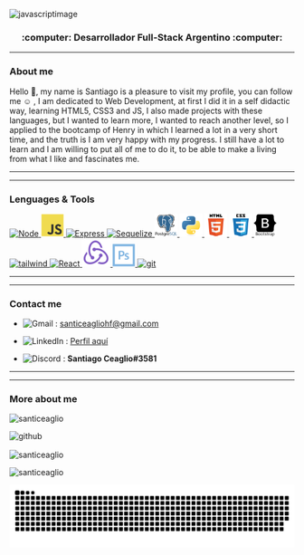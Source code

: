 <!-- Portada de Inicio -->

<!-- Portada opcional -->
![javascriptimage](https://user-images.githubusercontent.com/94265654/210689025-267fa54d-6584-411a-b3e8-400820fa24fe.gif)


<!-- Comentario -->
<h3 align="center">:computer:  Desarrollador Full-Stack Argentino  :computer:</h3>

---

### About me
Hello 👋, my name is Santiago is a pleasure to visit my profile, you can follow me ☺️ , I am dedicated to Web Development, at first I did it in a self didactic way, learning HTML5, CSS3 and JS, I also made projects with these languages, but I wanted to learn more, I wanted to reach another level, so I applied to the bootcamp of Henry in which I learned a lot in a very short time, and the truth is I am very happy with my progress.
I still have a lot to learn and I am willing to put all of me to do it, to be able to make a living from what I like and fascinates me.

---
---

### Lenguages & Tools

<p align="left"> 
  <a href="#">
  <img src="https://icongr.am/devicon/nodejs-original-wordmark.svg?size=148&color=currentColor" alt="Node" width="60" height="40" />
 </a>
 
 <a href="https://developer.mozilla.org/en-US/docs/Web/JavaScript" target="_blank" rel="noreferrer">
    <img src="https://raw.githubusercontent.com/devicons/devicon/master/icons/javascript/javascript-original.svg" alt="javascript" width="40" height="40"/>
  </a>

  <!--<a href="#" target="_blank" rel="noreferrer">
    <img src="https://icongr.am/devicon/django-original.svg?size=128&color=212121" alt="django" width="40" height="40"/>
  </a>-->
 
 <a href="#">
  <img src="https://icongr.am/devicon/express-original.svg?size=128&color=ff0000" alt="Express" width="60" height="40" />
 </a>
 <a href="#">
  <img src="https://icongr.am/devicon/sequelize-original.svg?size=148&color=currentColor" alt="Sequelize" width="40" height="40" />
 </a>
 
  <a href="https://www.postgresql.org" target="_blank" rel="noreferrer">
    <img src="https://raw.githubusercontent.com/devicons/devicon/master/icons/postgresql/postgresql-original-wordmark.svg" alt="postgresql" width="40" height="40"/>
  </a>
 
 
 
 
  <a href="https://www.python.org" target="_blank" rel="noreferrer">
    <img src="https://raw.githubusercontent.com/devicons/devicon/master/icons/python/python-original.svg" alt="python" width="40" height="40"/>
  </a>

 
 
 <a href="https://www.w3.org/html/" target="_blank" rel="noreferrer">
    <img src="https://raw.githubusercontent.com/devicons/devicon/master/icons/html5/html5-original-wordmark.svg" alt="html5" width="40" height="40"/>
  </a>
 <a href="https://www.w3schools.com/css/" target="_blank" rel="noreferrer">
    <img src="https://raw.githubusercontent.com/devicons/devicon/master/icons/css3/css3-original-wordmark.svg" alt="css3" width="40" height="40"/>
  </a>
   <a href="https://getbootstrap.com" target="_blank" rel="noreferrer">
    <img src="https://raw.githubusercontent.com/devicons/devicon/master/icons/bootstrap/bootstrap-plain-wordmark.svg" alt="bootstrap" width="40" height="40"/>
  </a>
  
  <a href="https://tailwindcss.com/" target="_blank" rel="noreferrer">
    <img src="https://www.vectorlogo.zone/logos/tailwindcss/tailwindcss-icon.svg" alt="tailwind" width="40" height="40"/>
  </a>
 <a href="#">
  <img src="https://icongr.am/devicon/react-original.svg?size=148&color=currentColor" alt="React" width="40" height="40" />
 </a>
   <a href="#">
        <img src="https://raw.githubusercontent.com/sachinverma53121/sachinverma53121/master/icons/redux.png" width="50" height="50" alt="Redux" />
      </a>
   <a href="https://www.photoshop.com/en" target="_blank" rel="noreferrer">
    <img src="https://raw.githubusercontent.com/devicons/devicon/master/icons/photoshop/photoshop-line.svg" alt="photoshop" width="40" height="40"/>
 </a>

  <a href="https://git-scm.com/" target="_blank" rel="noreferrer">
    <img src="https://www.vectorlogo.zone/logos/git-scm/git-scm-icon.svg" alt="git" width="40" height="40"/>
  </a>
  


</p>

---
---

### Contact me

* ![Gmail](https://img.shields.io/badge/Gmail-D14836?style=for-the-badge&logo=gmail&logoColor=white)   : <santiceagliohf@gmail.com>

* ![LinkedIn](https://img.shields.io/badge/linkedin-%230077B5.svg?style=for-the-badge&logo=linkedin&logoColor=white)   : <a href="https://www.linkedin.com/in/santiago-ceaglio-b1a89b263/" target="_blank" > Perfil aquí </a>

* ![Discord](https://img.shields.io/badge/Discord-%235865F2.svg?style=for-the-badge&logo=discord&logoColor=white)   : **Santiago Ceaglio#3581**

<!--* ![Freelancer](https://img.shields.io/badge/Freelancer-29B2FE?style=for-the-badge&logo=Freelancer&logoColor=white)   : <a href="https://portfolio-miguel-fernandez-v2.vercel.app/" target="_blank" > Porfolio aquí </a> -->


---
---
### More about me
<!--![Your Repository's Stats](https://github-readme-stats.vercel.app/api/top-langs/?username=santiceaglio&theme=blue-green)-->

<p align="left"> <img src="https://komarev.com/ghpvc/?username=santiceaglio&label=Profile%20views&color=0e75b6&style=flat" alt="santiceaglio" /> </p>

![github](https://img.shields.io/github/followers/santiceaglio?style=social)


<!--<p>&nbsp;<img align="center" src="https://github-readme-stats.vercel.app/api?username=santiceaglio&show_icons=true&locale=en" alt="santiceaglio" /></p>-->



<!--![Your Repository's Stats](https://github-readme-stats.vercel.app/api?username=santiceaglio&show_icons=true)-->



<p><img align="center" src="https://github-readme-streak-stats.herokuapp.com/?user=santiceaglio&" alt="santiceaglio" /></p>

<p align="left"><img src="https://github-profile-trophy.vercel.app/?username=santiceaglio&theme=gruvbox" alt="santiceaglio" /></p>

<picture align="center">
  <source media="(prefers-color-scheme: dark)" srcset="https://raw.githubusercontent.com/platane/platane/output/github-contribution-grid-snake-dark.svg">
  <source media="(prefers-color-scheme: light)" srcset="https://raw.githubusercontent.com/platane/platane/output/github-contribution-grid-snake.svg">
  <img alt="github contribution grid snake animation" src="https://raw.githubusercontent.com/platane/platane/output/github-contribution-grid-snake.svg">
</picture>
